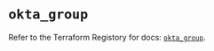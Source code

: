 # `okta_group`

Refer to the Terraform Registory for docs: [`okta_group`](https://registry.terraform.io/providers/okta/okta/4.6.0/docs/resources/group).

